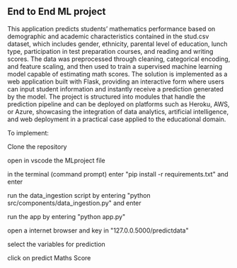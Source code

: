 ## End to End ML project 
This application predicts students’ mathematics performance based on demographic and academic characteristics contained in the stud.csv dataset, which includes gender, ethnicity, parental level of education, lunch type, participation in test preparation courses, and reading and writing scores. The data was preprocessed through cleaning, categorical encoding, and feature scaling, and then used to train a supervised machine learning model capable of estimating math scores. The solution is implemented as a web application built with Flask, providing an interactive form where users can input student information and instantly receive a prediction generated by the model. The project is structured into modules that handle the prediction pipeline and can be deployed on platforms such as Heroku, AWS, or Azure, showcasing the integration of data analytics, artificial intelligence, and web deployment in a practical case applied to the educational domain.

To implement:

Clone the repository

open in vscode the MLproject file

in the terminal (command prompt) enter "pip install -r requirements.txt" and enter

run the data_ingestion script by entering "python src/components/data_ingestion.py" and enter

run the app by entering "python app.py"

open a internet browser and key in "127.0.0.5000/predictdata"

select the variables for prediction

click on predict Maths Score